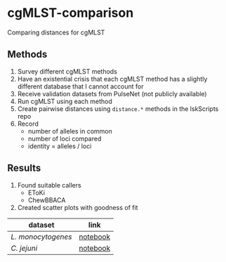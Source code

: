# cgMLST-comparison

Comparing distances for cgMLST

## Methods

1. Survey different cgMLST methods
2. Have an existential crisis that each cgMLST method has a slightly different database that I cannot account for
3. Receive validation datasets from PulseNet (not publicly available)
3. Run cgMLST using each method
4. Create pairwise distances using `distance.*` methods in the lskScripts repo
5. Record
   * number of alleles in common
   * number of loci compared
   * identity = alleles / loci

## Results

1. Found suitable callers
   * EToKi
   * ChewBBACA
2. Created scatter plots with goodness of fit

| dataset | link |
| ------- | ------ |
| _L. monocytogenes_ | [notebook](lmo/lmo.ipynb) |
| _C. jejuni_ | [notebook](campy/campy.ipynb) |
